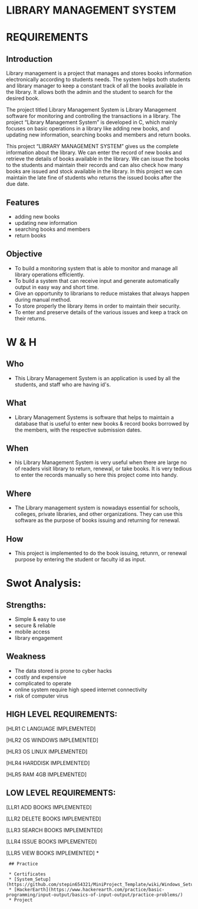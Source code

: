# LIBRARY MANAGEMENT SYSTEM


# REQUIREMENTS
## Introduction

Library management is a project that manages and stores books information electronically according to students needs. The system helps both students and library     manager to keep a constant track of all the books available in the library. It allows both the admin and the student to search for the desired book.
  
The project titled Library Management System is Library Management software for monitoring and controlling the transactions in a library. The project “Library Management System” is developed in C, which mainly focuses on basic operations in a library like adding new books, and updating new information, searching books and members and return books.
  
  
This project “LIBRARY MANAGEMENT SYSTEM” gives us the complete information about the library. We can enter the record of new books and retrieve the details of books available in the library. We can issue the books to the students and maintain their records and can also check how many books are issued and stock available in the library. In this project we can maintain the late fine of students who returns the issued books after the due date.

## Features
* adding new books
* updating new information
* searching books and members
* return books

## Objective
* To build a monitoring system that is able to monitor and manage all library operations efficiently.
* To build a system that can receive input and generate automatically output in easy way and short time.
* Give an opportunity to librarians to reduce mistakes that always happen during manual method.
* To store properly the library items in order to maintain their security.
* To enter and preserve details of the various issues and keep a track on their returns.

# W & H
## Who
* This Library Management System is an application is used by all the students, and staff who are having id's.


## What 
* Library Management Systems is software that helps to maintain a database that is useful to enter new books & record books borrowed by the members, with the respective submission dates.


## When
* his Library Management System is very useful when there are large no of readers visit library to return, renewal, or take books. It is very tedious to enter the records manually so here this project come into handy.

## Where
* The Library management system is nowadays essential for schools, colleges, private libraries, and other organizations. They can use this software as the purpose of books issuing and returning for renewal.

## How
* This project is implemented to do the book issuing, retunrn, or renewal purpose by entering the student or faculty id as input.

# Swot Analysis:
## Strengths:
* Simple & easy to use
* secure & reliable
* mobile access
* library engagement

## Weakness
* The data stored is prone to cyber hacks
* costly and expensive
* complicated to operate
* online system require high speed internet connectivity
* risk of computer virus

## HIGH LEVEL REQUIREMENTS:

[HLR1	C LANGUAGE	IMPLEMENTED]

[HLR2	OS WINDOWS	IMPLEMENTED]

[HLR3	OS LINUX	IMPLEMENTED]

[HLR4	HARDDISK	IMPLEMENTED]

[HLR5	RAM 4GB	  IMPLEMENTED]

## LOW LEVEL REQUIREMENTS:

[LLR1	ADD BOOKS	IMPLEMENTED]

[LLR2	DELETE BOOKS	IMPLEMENTED]

[LLR3	SEARCH BOOKS	IMPLEMENTED]

[LLR4	ISSUE BOOKS	IMPLEMENTED]

[LLR5	VIEW BOOKS	IMPLEMENTED]
* 


     ## Practice
     
     * Certificates 
     * [System_Setup](https://github.com/stepin654321/MiniProject_Template/wiki/Windows_Setup)
     * [HackerEarth](https://www.hackerearth.com/practice/basic-programming/input-output/basics-of-input-output/practice-problems/)
     * Project
    
